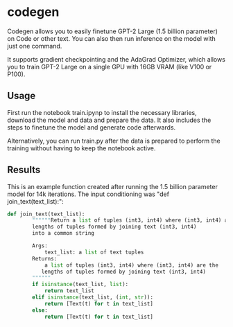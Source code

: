 # codegen

Codegen allows you to easily finetune GPT-2 Large (1.5 billion parameter) on Code or other text. You can also then run inference on the model with just one command.

It supports gradient checkpointing and the AdaGrad Optimizer, which allows you to train GPT-2 Large on a single GPU with 16GB VRAM (like V100 or P100).

## Usage

First run the notebook train.ipynp to install the necessary libraries, download the model and data and prepare the data. It also includes the steps to finetune the model and generate code afterwards.

Alternatively, you can run train.py after the data is prepared to perform the training without having to keep the notebook active.

## Results

This is an example function created after running the 1.5 billion parameter model for 14k iterations. The input conditioning was "def join_text(text_list):":

```python
def join_text(text_list):
        """"""Return a list of tuples (int3, int4) where (int3, int4) are the
        lengths of tuples formed by joining text (int3, int4)
        into a common string

        Args:
            text_list: a list of text tuples
        Returns:
            a list of tuples (int3, int4) where (int3, int4) are the
           lengths of tuples formed by joining text (int3, int4)
        """"""
        if isinstance(text_list, list):
            return text_list
        elif isinstance(text_list, (int, str)):
            return [Text(t) for t in text_list]
        else:
            return [Text(t) for t in text_list] 
```



